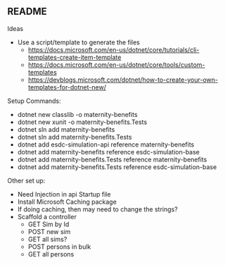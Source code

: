 ## README

Ideas
- Use a script/template to generate the files
    - https://docs.microsoft.com/en-us/dotnet/core/tutorials/cli-templates-create-item-template
    - https://docs.microsoft.com/en-us/dotnet/core/tools/custom-templates
    - https://devblogs.microsoft.com/dotnet/how-to-create-your-own-templates-for-dotnet-new/

Setup Commands:
- dotnet new classlib -o maternity-benefits
- dotnet new xunit -o maternity-benefits.Tests
- dotnet sln add maternity-benefits
- dotnet sln add maternity-benefits.Tests
- dotnet add esdc-simulation-api reference maternity-benefits
- dotnet add maternity-benefits reference esdc-simulation-base
- dotnet add maternity-benefits.Tests reference maternity-benefits
- dotnet add maternity-benefits.Tests reference esdc-simulation-base

Other set up:
- Need Injection in api Startup file
- Install Microsoft Caching package
- If doing caching, then may need to change the strings?
- Scaffold a controller
    - GET Sim by Id
    - POST new sim
    - GET all sims?
    - POST persons in bulk
    - GET all persons
